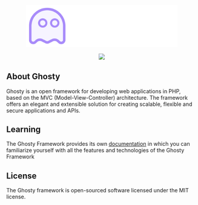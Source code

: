 <p align="center"><a href="https://ghostyphp.github.io" target="_blank"><img src="./Logo.svg" width="400" alt="Laravel Logo"></a></p>

<p align="center"><a href="https://ghostyphp.github.io/docs/GettingStarted/Installation.html"><img src="https://img.shields.io/badge/view-Documentation-blue?style=for-the-badge"/></a>

## About Ghosty
Ghosty is an open framework for developing web applications in PHP, based on the MVC (Model-View-Controller) architecture. The framework offers an elegant and extensible solution for creating scalable, flexible and secure applications and APIs.

## Learning
The Ghosty Framework provides its own [documentation]('https://ghostyphp.github.io/docs/GettingStarted/Installation.html') in which you can familiarize yourself with all the features and technologies of the Ghosty Framework

## License
The Ghosty framework is open-sourced software licensed under the MIT license.
